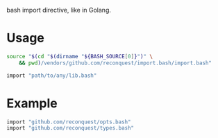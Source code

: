 bash import directive, like in Golang.

# Usage

```bash
source "$(cd "$(dirname "${BASH_SOURCE[0]}")" \
    && pwd)/vendors/github.com/reconquest/import.bash/import.bash"

import "path/to/any/lib.bash"
```

# Example

```bash
import "github.com/reconquest/opts.bash"
import "github.com/reconquest/types.bash"
```
